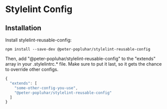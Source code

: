# Stylelint Config 

## Installation 

Install stylelint-reusable-config:

```
npm install --save-dev @peter-popluhar/stylelint-reusable-config
```

Then, add "@peter-popluhar/stylelint-reusable-config" to the "extends" array in your .stylelintrc.* file. Make sure to put it last, so it gets the chance to override other configs.

```js
{
  "extends": [
    "some-other-config-you-use",
    "@peter-popluhar/stylelint-reusable-config"
  ]
}
```
